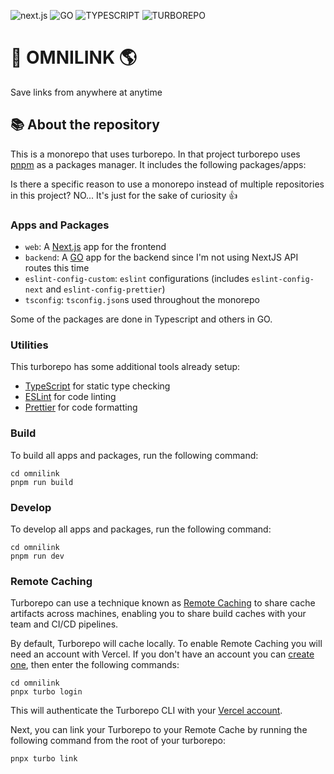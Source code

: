 ![next.js](https://img.shields.io/static/v1?label=NEXT&labelColor=2cd039&message=FRONTEND&color=000000&logo=next.js&logoColor=ffffff&style=flat-square)
![GO](https://img.shields.io/static/v1?label=GO&labelColor=2cd039&message=BACKEND&color=000000&logo=GO&logoColor=ffffff&style=flat-square)
![TYPESCRIPT](https://img.shields.io/static/v1?label=TYPESCRIPT&labelColor=2cd039&message=FRONTEND&color=000000&logo=GO&logoColor=ffffff&style=flat-square)
![TURBOREPO](https://img.shields.io/static/v1?label=TURBO&labelColor=2cd039&message=REPO&color=000000&logo=TURBOREPO&logoColor=ffffff&style=flat-square)

# 🔗 OMNILINK 🌎

Save links from anywhere at anytime

## 📚 About the repository

This is a monorepo that uses turborepo. In that project turborepo uses [pnpm](https://pnpm.io) as a packages manager. It includes the following packages/apps:

Is there a specific reason to use a monorepo instead of multiple repositories in this project? NO... It's just for the sake of curiosity 👍

### Apps and Packages

- `web`: A [Next.js](https://nextjs.org) app for the frontend
- `backend`: A [GO](https://www.go.dev/) app for the backend since I'm not using NextJS API routes this time
- `eslint-config-custom`: `eslint` configurations (includes `eslint-config-next` and `eslint-config-prettier`)
- `tsconfig`: `tsconfig.json`s used throughout the monorepo

Some of the packages are done in Typescript and others in GO.

### Utilities

This turborepo has some additional tools already setup:

- [TypeScript](https://www.typescriptlang.org/) for static type checking
- [ESLint](https://eslint.org/) for code linting
- [Prettier](https://prettier.io) for code formatting

### Build

To build all apps and packages, run the following command:

```
cd omnilink
pnpm run build
```

### Develop

To develop all apps and packages, run the following command:

```
cd omnilink
pnpm run dev
```

### Remote Caching

Turborepo can use a technique known as [Remote Caching](https://turborepo.org/docs/core-concepts/remote-caching) to share cache artifacts across machines, enabling you to share build caches with your team and CI/CD pipelines.

By default, Turborepo will cache locally. To enable Remote Caching you will need an account with Vercel. If you don't have an account you can [create one](https://vercel.com/signup), then enter the following commands:

```
cd omnilink
pnpx turbo login
```

This will authenticate the Turborepo CLI with your [Vercel account](https://vercel.com/docs/concepts/personal-accounts/overview).

Next, you can link your Turborepo to your Remote Cache by running the following command from the root of your turborepo:

```
pnpx turbo link
```
